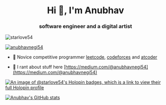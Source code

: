<h1 align="center">Hi 👋, I'm Anubhav</h1>

<h3 align="center"> software engineer and a digital artist</h3>

<p align="left"> <img src="https://komarev.com/ghpvc/?username=starlove54&label=Profile%20views&color=0e75b6&style=flat" alt="starlove54" /> </p>


<p align="left"> <a href="https://twitter.com/anubhavnegi54" target="blank"><img src="https://img.shields.io/twitter/follow/anubhavnegi54?logo=twitter&style=for-the-badge" alt="anubhavnegi54" /></a> </p>

- 🔭 Novice competitive programmer [leetcode](https://leetcode.com/anubhavnegi54/), [codeforces](https://codeforces.com/profile/starlove) and [atcoder](https://atcoder.jp/users/starlove)

<!-- - 🌱 I’m currently learning **react and next.js** -->

<!-- - 👨‍💻 Some cool projects are available at [https://anubhavnegi.com/projects](https://anubhavnegi.com/projects) -->

- 📝 I rant about stuff here [https://medium.com/@anubhavnegi54](https://medium.com/@anubhavnegi54)

[![An image of @starlove54's Holopin badges, which is a link to view their full Holopin profile](https://holopin.me/starlove54)](https://holopin.io/@starlove54)

[![Anubhav's GitHub stats](https://github-readme-stats.vercel.app/api?username=starlove54)](https://github.com/starlove54/github-readme-stats)




